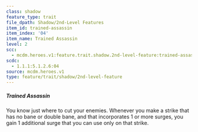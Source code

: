 ```yaml
---
class: shadow
feature_type: trait
file_dpath: Shadow/2nd-Level Features
item_id: trained-assassin
item_index: '04'
item_name: Trained Assassin
level: 2
scc:
  - mcdm.heroes.v1:feature.trait.shadow.2nd-level-feature:trained-assassin
scdc:
  - 1.1.1:5.1.2.6:04
source: mcdm.heroes.v1
type: feature/trait/shadow/2nd-level-feature
---
```


##### Trained Assassin

You know just where to cut your enemies. Whenever you make a strike that has no bane or double bane, and that incorporates 1 or more surges, you gain 1 additional surge that you can use only on that strike.
